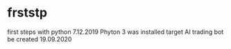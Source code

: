 # frststp
first steps with python
7.12.2019 Phyton 3 was installed 
target AI trading bot be created 19.09.2020
